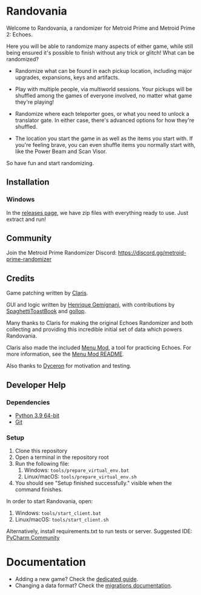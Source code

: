 # Randovania

Welcome to Randovania, a randomizer for Metroid Prime and Metroid Prime 2: Echoes.

Here you will be able to randomize many aspects of either game, while still being ensured it's possible to 
finish without any trick or glitch! What can be randomized?

* Randomize what can be found in each pickup location, including major upgrades, expansions, keys and artifacts.

* Play with multiple people, via multiworld sessions. Your pickups will be shuffled among the games of
everyone involved, no matter what game they're playing!

* Randomize where each teleporter goes, or what you need to unlock a translator gate. In either case, 
there's advanced options for how they're shuffled.

* The location you start the game in as well as the items you start with. If you're feeling brave, 
you can even shuffle items you normally start with, like the Power Beam and Scan Visor.

So have fun and start randomizing.

## Installation

### Windows

In the [releases page](https://github.com/randovania/randovania/releases), we have zip files
with everything ready to use. Just extract and run!

## Community

Join the Metroid Prime Randomizer Discord: <https://discord.gg/metroid-prime-randomizer>

## Credits
Game patching written by [Claris](https://www.twitch.tv/claris).

GUI and logic written by [Henrique Gemignani](https://github.com/henriquegemignani/), with contributions 
by [SpaghettiToastBook](https://www.twitch.tv/spaghettitoastbook) and [gollop](https://github.com/gollop).

Many thanks to Claris for making the original Echoes Randomizer and both collecting and providing this
incredible initial set of data which powers Randovania.

Claris also made the included [Menu Mod](https://www.dropbox.com/s/yhqqafaxfo3l4vn/Echoes%20Menu.7z),
a tool for practicing Echoes. For more information, see the
[Menu Mod README](https://www.dropbox.com/s/yhqqafaxfo3l4vn/Echoes%20Menu.7z?file_subpath=%2FEchoes+Menu%2Freadme.txt).

Also thanks to [Dyceron](https://www.twitch.tv/dyceron) for motivation and testing.

## Developer Help

### Dependencies

* [Python 3.9 64-bit](https://www.python.org/ftp/python/3.9.5/python-3.9.5-amd64.exe)
* [Git](https://git-scm.com/downloads)

### Setup

1. Clone this repository
2. Open a terminal in the repository root
3. Run the following file:
   1. Windows: `tools/prepare_virtual_env.bat`
   2. Linux/macOS: `tools/prepare_virtual_env.sh`
4. You should see "Setup finished successfully." visible when the command finishes.

In order to start Randovania, open:
   1. Windows: `tools/start_client.bat`
   2. Linux/macOS: `tools/start_client.sh` 

Alternatively, install requirements.txt to run tests or server.
Suggested IDE: [PyCharm Community](https://www.jetbrains.com/pycharm/download/)

# Documentation

- Adding a new game? Check the [dedicated guide](docs/NEW_GAME.md).
- Changing a data format? Check the [migrations documentation](docs/MIGRATIONS.md).
